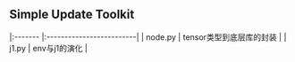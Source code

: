 Simple Update Toolkit
---

|:------- |:-------------------------|
| node.py | tensor类型到底层库的封装 |
| j1.py   | env与j1的演化            |

